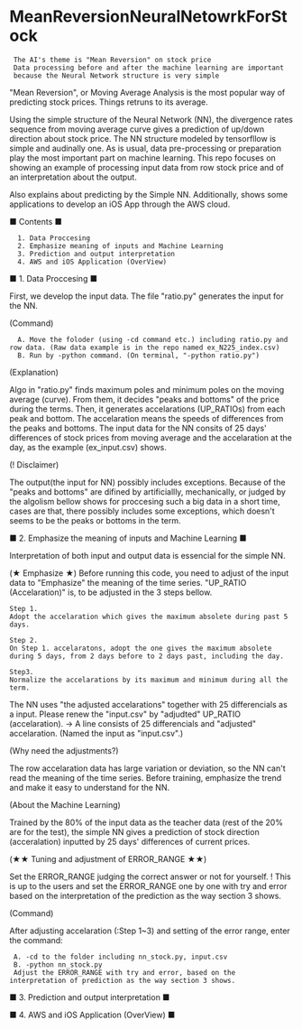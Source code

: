 # MeanReversionNeuralNetowrkForStock

     The AI's theme is "Mean Reversion" on stock price
     Data processing before and after the machine learning are important
     because the Neural Network structure is very simple 

"Mean Reversion", or Moving Average Analysis is the most popular way of predicting stock prices. Things retruns to its average. 

Using the simple structure of the Neural Network (NN), the divergence rates sequence from moving average curve gives a prediction of up/down direction about stock price. The NN structure modeled by tensorfllow is simple and audinally one. As is usual, data pre-processing or preparation play the most important part on machine learning.
This repo focuses on showing an example of processing input data from row stock price and of an interpretation about the output.

Also explains about predicting by the Simple NN.
Additionally, shows some applications to develop an iOS App through the AWS cloud.

■ Contents ■

      1. Data Proccesing
      2. Emphasize meaning of inputs and Machine Learning
      3. Prediction and output interpretation
      4. AWS and iOS Application (OverView)

■ 1. Data Proccesing ■

  First, we develop the input data. The file "ratio.py" generates the input for the NN.

  (Command)
  
      A. Move the foloder (using -cd command etc.) including ratio.py and row data. (Raw data example is in the repo named ex_N225_index.csv)
      B. Run by -python command. (On terminal, "-python ratio.py")

  (Explanation)
  
   Algo in "ratio.py" finds maximum poles and minimum poles on the moving average (curve). From them, it decides "peaks and bottoms" of the price during the terms. Then, it generates accelarations (UP_RATIOs) from each peak and bottom. The accelaration means the speeds of differences from the peaks and bottoms. The input data for the NN consits of 25 days' differences of stock prices from moving average and the accelaration at the day, as the example (ex_input.csv) shows.
   
  (! Disclaimer)
  
   The output(the input for NN) possibly includes exceptions. Because of the "peaks and bottoms" are difined by artificiallly, mechanically, or judged by the algolism bellow shows for proccesing such a big data in a short time, cases are that, there possibly includes some exceptions, which doesn't seems to be the peaks or bottoms in the term.

■ 2. Emphasize the meaning of inputs and Machine Learning ■

  Interpretation of both input and output data is essencial for the simple NN. 
 
 (★ Emphasize ★)
 Before running this code, you need to adjust of the input data to "Emphasize" the meaning of the time series.
    "UP_RATIO (Accelaration)" is, to be adjusted in the 3 steps bellow.
    
    Step 1.
    Adopt the accelaration which gives the maximum absolete during past 5 days.
    
    Step 2.
    On Step 1. accelaratons, adopt the one gives the maximum absolete during 5 days, from 2 days before to 2 days past, including the day.
    
    Step3.
    Normalize the accelarations by its maximum and minimum during all the term.
    
 The NN uses "the adjusted accelarations" together with 25 differencials as a input.
    Please renew the "input.csv" by "adjudted" UP_RATIO (accelaration).
    -> A line consists of 25 differencials and "adjusted" accelaration.
    (Named the input as "input.csv".)

 (Why need the adjustments?)
 
 The row accelaration data has large variation or deviation, so the NN can't read the meaning of the time series. Before training, emphasize the trend and make it easy to understand for the NN.
 
 (About the Machine Learning)
 
  Trained by the 80% of the input data as the teacher data (rest of the 20% are for the test), the simple NN gives a prediction of stock direction (acceralation) inputted by 25 days' differences of current prices.
   
  (★★ Tuning and adjustment of ERROR_RANGE ★★)
  
  Set the ERROR_RANGE judging the correct answer or not for yourself.
  ! This is up to the users and set the ERROR_RANGE one by one with try and error based on the interpretation of the prediction as the way section 3 shows.
   
   (Command)
   
 After adjusting accelaration (:Step 1~3) and setting of the error range, enter the command:
 
     A. -cd to the folder including nn_stock.py, input.csv
     B. -python nn_stock.py
     Adjust the ERROR_RANGE with try and error, based on the interpretation of prediction as the way section 3 shows.

■ 3. Prediction and output interpretation ■


■ 4. AWS and iOS Application (OverView) ■

